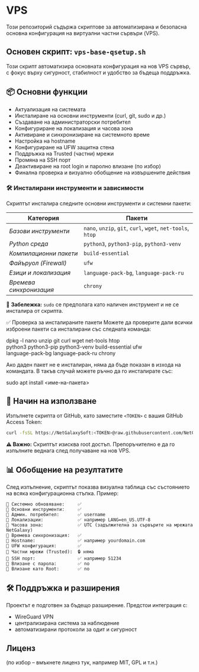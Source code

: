 # VPS
Този репозиторий съдържа скриптове за автоматизирана и безопасна основна конфигурация на виртуални частни сървъри (VPS).

## Основен скрипт: `vps-base-qsetup.sh`

Този скрипт автоматизира основната конфигурация на нов VPS сървър, с фокус върху сигурност, стабилност и удобство за бъдеща поддръжка.

## 📦 Основни функции

- Актуализация на системата
- Инсталиране на основни инструменти (curl, git, sudo и др.)
- Създаване на администраторски потребител
- Конфигуриране на локализация и часова зона
- Активиране и синхронизиране на системното време
- Настройка на hostname
- Конфигуриране на UFW защитна стена
- Поддръжка на Trusted (частни) мрежи
- Промяна на SSH порт
- Деактивиране на root login и паролно влизане (по избор)
- Финална проверка и визуално обобщение на извършените действия

### 🛠️ Инсталирани инструменти и зависимости

Скриптът инсталира следните основни инструменти и системни пакети:

| Категория              | Пакети                                                               |
|------------------------|----------------------------------------------------------------------|
| *Базови инструменти*   | `nano`, `unzip`, `git`, `curl`, `wget`, `net-tools`, `htop`          |
| *Python среда*         | `python3`, `python3-pip`, `python3-venv`                             |
| *Компилационни пакети* | `build-essential`                                                    |
| *Файъруол (Firewall)*  | `ufw`                                                                |
| *Езици и локализация*  | `language-pack-bg`, `language-pack-ru`                               |
| *Времева синхронизация*| `chrony`                                                             |

📌 **Забележка:** `sudo` се предполага като наличен инструмент и не се инсталира от скрипта.

✅ Проверка за инсталираните пакети
Можете да проверите дали всички изброени пакети са инсталирани със следната команда:

dpkg -l nano unzip git curl wget net-tools htop \
  python3 python3-pip python3-venv build-essential ufw \
  language-pack-bg language-pack-ru chrony

Ако даден пакет не е инсталиран, няма да бъде показан в изхода на командата. В такъв случай можете ръчно да го инсталирате със:

sudo apt install <име-на-пакета>

## 🚀 Начин на използване

Изпълнете скрипта от GitHub, като заместите `<TOKEN>` с вашия GitHub Access Token:

```bash
curl -fsSL https://NetGalaxySoft:<TOKEN>@raw.githubusercontent.com/NetGalaxySoft/VPS/main/vps-base-qsetup.sh | bash
```

**⚠️ Важно:** Скриптът изисква root достъп. Препоръчително е да го изпълните веднага след получаване на нов VPS.

## 📊 Обобщение на резултатите

След изпълнение, скриптът показва визуална таблица със състоянието на всяка конфигурационна стъпка. Пример:

```
📌 Системно обновяване:     ✅
📌 Основни инструменти:     ✅
📌 Админ. потребител:       ✅ username
📌 Локализации:             ✅ например LANG=en_US.UTF-8
📌 Часова зона:             ✅ UTC (задължителна за сървърите на мрежата NetGalaxy)
📌 Времева синхронизация:   ✅
📌 Hostname:                ✅ например yourdomain.com
📌 UFW конфигурация:        ✅
📌 Частни мрежи (Trusted):  🔒 няма
📌 SSH порт:                ✅ например 51234
📌 Влизане с парола:        ✅ no
📌 Влизане като Root:       ✅ no
```

## 🛠 Поддръжка и разширения

Проектът е подготвен за бъдещо разширение. Предстои интеграция с:
- WireGuard VPN
- централизирана система за наблюдение
- автоматизирани протоколи за одит и сигурност
## Лиценз
(по избор – вмъкнете лиценз тук, например MIT, GPL и т.н.)

